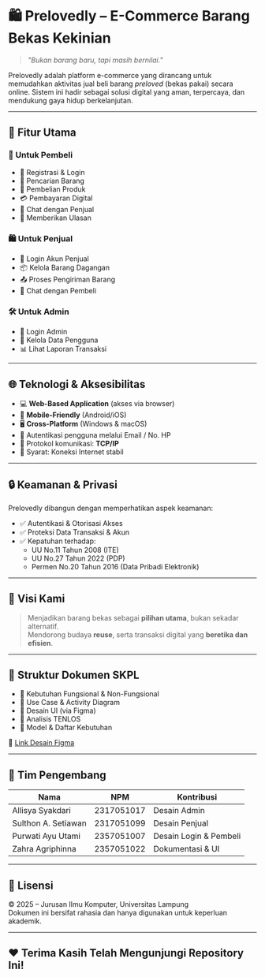 # 🛍️ Prelovedly – E-Commerce Barang Bekas Kekinian

> _"Bukan barang baru, tapi masih bernilai."_

Prelovedly adalah platform e-commerce yang dirancang untuk memudahkan aktivitas jual beli barang *preloved* (bekas pakai) secara online. Sistem ini hadir sebagai solusi digital yang aman, terpercaya, dan mendukung gaya hidup berkelanjutan.

---

## 🚀 Fitur Utama

### 👤 Untuk Pembeli
- 🔐 Registrasi & Login
- 🔎 Pencarian Barang
- 🛒 Pembelian Produk
- 💳 Pembayaran Digital
- 💬 Chat dengan Penjual
- 🌟 Memberikan Ulasan

### 🛍️ Untuk Penjual
- 🔐 Login Akun Penjual
- 📦 Kelola Barang Dagangan
- 📤 Proses Pengiriman Barang
- 💬 Chat dengan Pembeli

### 🛠️ Untuk Admin
- 🔐 Login Admin
- 👥 Kelola Data Pengguna
- 📊 Lihat Laporan Transaksi

---

## 🌐 Teknologi & Aksesibilitas

- 💻 **Web-Based Application** (akses via browser)
- 📱 **Mobile-Friendly** (Android/iOS)
- 🖥️ **Cross-Platform** (Windows & macOS)
- 🔐 Autentikasi pengguna melalui Email / No. HP
- 🔗 Protokol komunikasi: **TCP/IP**
- 📶 Syarat: Koneksi Internet stabil

---

## 🔒 Keamanan & Privasi

Prelovedly dibangun dengan memperhatikan aspek keamanan:
- ✅ Autentikasi & Otorisasi Akses
- ✅ Proteksi Data Transaksi & Akun
- ✅ Kepatuhan terhadap:
  - UU No.11 Tahun 2008 (ITE)
  - UU No.27 Tahun 2022 (PDP)
  - Permen No.20 Tahun 2016 (Data Pribadi Elektronik)

---

## 🎯 Visi Kami

> Menjadikan barang bekas sebagai **pilihan utama**, bukan sekadar alternatif.  
> Mendorong budaya **reuse**, serta transaksi digital yang **beretika dan efisien**.

---

## 📁 Struktur Dokumen SKPL

- 📌 Kebutuhan Fungsional & Non-Fungsional
- 📌 Use Case & Activity Diagram
- 📌 Desain UI (via Figma)
- 📌 Analisis TENLOS
- 📌 Model & Daftar Kebutuhan

🔗 [Link Desain Figma](https://www.figma.com/design/gdPd0wqBQlexx2sdtFtCvP/Prelovedly?node-id=0-1&p=f&t=x2d74GOo7yuhmiGx-0)

---

## 🧠 Tim Pengembang

| Nama                 | NPM         | Kontribusi                |
|----------------------|-------------|----------------------------|
| Allisya Syakdari     | 2317051017  | Desain Admin              |
| Sulthon A. Setiawan  | 2317051099  | Desain Penjual            |
| Purwati Ayu Utami    | 2357051007  | Desain Login & Pembeli    |
| Zahra Agriphinna     | 2357051022  | Dokumentasi & UI          |

---

## 📜 Lisensi

© 2025 – Jurusan Ilmu Komputer, Universitas Lampung  
Dokumen ini bersifat rahasia dan hanya digunakan untuk keperluan akademik.

---

## ❤️ Terima Kasih Telah Mengunjungi Repository Ini!

